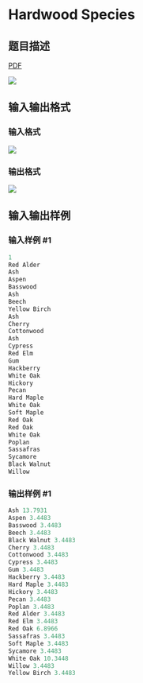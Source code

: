 # Hardwood Species

## 题目描述

[problemUrl]: https://uva.onlinejudge.org/index.php?option=com_onlinejudge&Itemid=8&category=14&page=show_problem&problem=1167

[PDF](https://uva.onlinejudge.org/external/102/p10226.pdf)

![](https://cdn.luogu.com.cn/upload/vjudge_pic/UVA10226/51c7bc9e729762194e77ae6ec29cba02c5d4635b.png)

## 输入输出格式

### 输入格式

![](https://cdn.luogu.com.cn/upload/vjudge_pic/UVA10226/340b4dc89e3d6ca1fb1310af8f55bc3c5ec93f7e.png)

### 输出格式

![](https://cdn.luogu.com.cn/upload/vjudge_pic/UVA10226/6f644874630d3e4489f9c375584738369de458b3.png)

## 输入输出样例

### 输入样例 #1

```cpp
1
Red Alder
Ash
Aspen
Basswood
Ash
Beech
Yellow Birch
Ash
Cherry
Cottonwood
Ash
Cypress
Red Elm
Gum
Hackberry
White Oak
Hickory
Pecan
Hard Maple
White Oak
Soft Maple
Red Oak
Red Oak
White Oak
Poplan
Sassafras
Sycamore
Black Walnut
Willow
```


### 输出样例 #1

```cpp
Ash 13.7931
Aspen 3.4483
Basswood 3.4483
Beech 3.4483
Black Walnut 3.4483
Cherry 3.4483
Cottonwood 3.4483
Cypress 3.4483
Gum 3.4483
Hackberry 3.4483
Hard Maple 3.4483
Hickory 3.4483
Pecan 3.4483
Poplan 3.4483
Red Alder 3.4483
Red Elm 3.4483
Red Oak 6.8966
Sassafras 3.4483
Soft Maple 3.4483
Sycamore 3.4483
White Oak 10.3448
Willow 3.4483
Yellow Birch 3.4483
```


